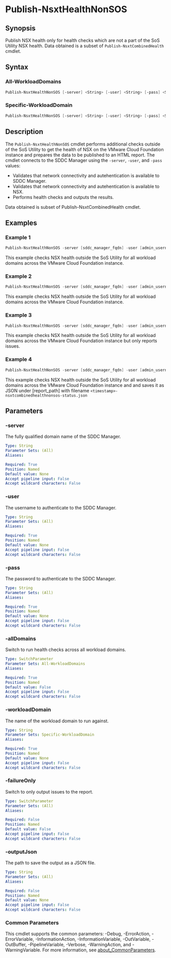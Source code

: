 # Publish-NsxtHealthNonSOS

## Synopsis

Publish NSX health only for health checks which are not a part of the SoS Utility NSX health.
Data obtained is a subset of `Publish-NsxtCombinedHealth` cmdlet.

## Syntax

### All-WorkloadDomains

```powershell
Publish-NsxtHealthNonSOS [-server] <String> [-user] <String> [-pass] <String> [-allDomains] [-failureOnly] [-outputJson <String>] [<CommonParameters>]
```

### Specific-WorkloadDomain

```powershell
Publish-NsxtHealthNonSOS [-server] <String> [-user] <String> [-pass] <String> [-workloadDomain] <String> [-failureOnly] [-outputJson <String>] [<CommonParameters>]
```

## Description

The `Publish-NsxtHealthNonSOS` cmdlet performs additional checks outside of the SoS Utility to get the health of NSX on the VMware Cloud Foundation instance and prepares the data to be published to an HTML report.
The cmdlet connects to the SDDC Manager using the `-server`, `-user`, and `-pass` values:

- Validates that network connectivity and autehentication is available to SDDC Manager.
- Validates that network connectivity and autehentication is available to NSX.
- Performs health checks and outputs the results.

Data obtained is subset of Publish-NsxtCombinedHealth cmdlet.

## Examples

### Example 1

```powershell
Publish-NsxtHealthNonSOS -server [sddc_manager_fqdn] -user [admin_username] -pass [admin_password] -allDomains
```

This example checks NSX health outside the SoS Utility for all workload domains across the VMware Cloud Foundation instance.

### Example 2

```powershell
Publish-NsxtHealthNonSOS -server [sddc_manager_fqdn] -user [admin_username] -pass [admin_password] -workloadDomain [workload_domain_name]
```

This example checks NSX health outside the SoS Utility for all workload domains across the VMware Cloud Foundation instance.

### Example 3

```powershell
Publish-NsxtHealthNonSOS -server [sddc_manager_fqdn] -user [admin_username] -pass [admin_password] -allDomains -failureOnly
```

This example checks NSX health outside the SoS Utility for all workload domains across the VMware Cloud Foundation instance but only reports issues.


### Example 4

```powershell
Publish-NsxtHealthNonSOS -server [sddc_manager_fqdn] -user [admin_username] -pass [admin_password] -allDomains -outputJson [report_path]
```

This example checks NSX health outside the SoS Utility for all workload domains across the VMware Cloud Foundation instance and
and saves it as JSON under [report_path] with filename `<timestamp>-nsxtcombinedhealthnonsos-status.json`

## Parameters

### -server

The fully qualified domain name of the SDDC Manager.

```yaml
Type: String
Parameter Sets: (All)
Aliases:

Required: True
Position: Named
Default value: None
Accept pipeline input: False
Accept wildcard characters: False
```

### -user

The username to authenticate to the SDDC Manager.

```yaml
Type: String
Parameter Sets: (All)
Aliases:

Required: True
Position: Named
Default value: None
Accept pipeline input: False
Accept wildcard characters: False
```

### -pass

The password to authenticate to the SDDC Manager.

```yaml
Type: String
Parameter Sets: (All)
Aliases:

Required: True
Position: Named
Default value: None
Accept pipeline input: False
Accept wildcard characters: False
```

### -allDomains

Switch to run health checks across all workload domains.

```yaml
Type: SwitchParameter
Parameter Sets: All-WorkloadDomains
Aliases:

Required: True
Position: Named
Default value: False
Accept pipeline input: False
Accept wildcard characters: False
```

### -workloadDomain

The name of the workload domain to run against.

```yaml
Type: String
Parameter Sets: Specific-WorkloadDomain
Aliases:

Required: True
Position: Named
Default value: None
Accept pipeline input: False
Accept wildcard characters: False
```

### -failureOnly

Switch to only output issues to the report.

```yaml
Type: SwitchParameter
Parameter Sets: (All)
Aliases:

Required: False
Position: Named
Default value: False
Accept pipeline input: False
Accept wildcard characters: False
```

### -outputJson

The path to save the output as a JSON file.

```yaml
Type: String
Parameter Sets: (All)
Aliases:

Required: False
Position: Named
Default value: None
Accept pipeline input: False
Accept wildcard characters: False
```

### Common Parameters

This cmdlet supports the common parameters: -Debug, -ErrorAction, -ErrorVariable, -InformationAction, -InformationVariable, -OutVariable, -OutBuffer, -PipelineVariable, -Verbose, -WarningAction, and -WarningVariable. For more information, see [about_CommonParameters](http://go.microsoft.com/fwlink/?LinkID=113216).
